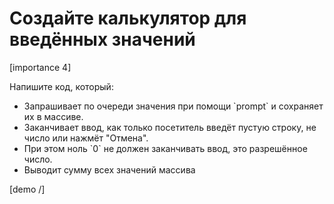 # Создайте калькулятор для введённых значений 

[importance 4]

Напишите код, который: 
<ul>
<li>Запрашивает по очереди значения при помощи `prompt` и сохраняет их в массиве.</li>
<li>Заканчивает ввод, как только посетитель введёт пустую строку, не число или нажмёт "Отмена".</li>
<li>При этом ноль `0` не должен заканчивать ввод, это разрешённое число.</li>
<li>Выводит сумму всех значений массива</li>
</ul>

[demo /]